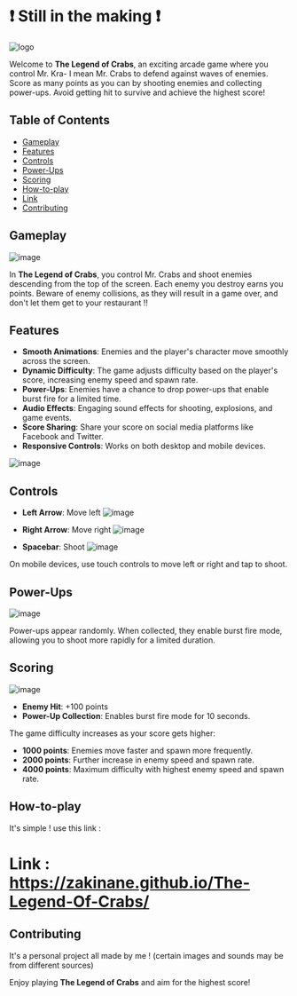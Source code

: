 # ❗ Still in the making ❗
![logo](https://github.com/Zakinane/The-Legend-Of-Crabs/assets/124632016/2b5a448f-3e37-40e7-8371-4bd5310e0a4b)

Welcome to **The Legend of Crabs**, an exciting arcade game where you control Mr. Kra- I mean Mr. Crabs to defend against waves of enemies. Score as many points as you can by shooting enemies and collecting power-ups. Avoid getting hit to survive and achieve the highest score!

## Table of Contents

- [Gameplay](#gameplay)
- [Features](#features)
- [Controls](#controls)
- [Power-Ups](#power-ups)
- [Scoring](#scoring)
- [How-to-play](#how-to-play)
- [Link](#link)
- [Contributing](#contributing)


## Gameplay

![image](https://github.com/Zakinane/The-Legend-Of-Crabs/assets/124632016/8dda0fd1-120e-4d34-b54f-c274a953bfb1)

In **The Legend of Crabs**, you control Mr. Crabs and shoot enemies descending from the top of the screen. Each enemy you destroy earns you points. Beware of enemy collisions, as they will result in a game over, and don't let them get to your restaurant !!

## Features

- **Smooth Animations**: Enemies and the player's character move smoothly across the screen.
- **Dynamic Difficulty**: The game adjusts difficulty based on the player's score, increasing enemy speed and spawn rate.
- **Power-Ups**: Enemies have a chance to drop power-ups that enable burst fire for a limited time.
- **Audio Effects**: Engaging sound effects for shooting, explosions, and game events.
- **Score Sharing**: Share your score on social media platforms like Facebook and Twitter.
- **Responsive Controls**: Works on both desktop and mobile devices.

![image](https://github.com/Zakinane/The-Legend-Of-Crabs/assets/124632016/fb58603d-6021-44bd-803e-e1fad9eb9e67)

## Controls

- **Left Arrow**: Move left ![image](https://github.com/Zakinane/The-Legend-Of-Crabs/assets/124632016/f44c7508-340c-41a6-bc3b-b796b85d41f7)

- **Right Arrow**: Move right ![image](https://github.com/Zakinane/The-Legend-Of-Crabs/assets/124632016/b0a39d11-682b-4010-8b62-bfd1e759ba19)

- **Spacebar**: Shoot ![image](https://github.com/Zakinane/The-Legend-Of-Crabs/assets/124632016/66b942bf-98f1-407b-bf2c-1ac1565aceff)

On mobile devices, use touch controls to move left or right and tap to shoot.

## Power-Ups

![image](https://github.com/Zakinane/The-Legend-Of-Crabs/assets/124632016/71d8f0cc-086b-4570-a60d-fcb103b4fa64)

Power-ups appear randomly. When collected, they enable burst fire mode, allowing you to shoot more rapidly for a limited duration.

## Scoring

![image](https://github.com/Zakinane/The-Legend-Of-Crabs/assets/124632016/96280fac-46f4-422a-bef2-66c226fa68f6)

- **Enemy Hit**: +100 points
- **Power-Up Collection**: Enables burst fire mode for 10 seconds.

The game difficulty increases as your score gets higher:
- **1000 points**: Enemies move faster and spawn more frequently.
- **2000 points**: Further increase in enemy speed and spawn rate.
- **4000 points**: Maximum difficulty with highest enemy speed and spawn rate.

## How-to-play

It's simple ! use this link :
# Link : https://zakinane.github.io/The-Legend-Of-Crabs/

## Contributing

It's a personal project all made by me ! (certain images and sounds may be from different sources)

Enjoy playing **The Legend of Crabs** and aim for the highest score!
